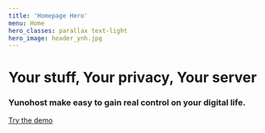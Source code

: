 ```yaml
---
title: 'Homepage Hero'
menu: Home
hero_classes: parallax text-light
hero_image: header_ynh.jpg
---
```


# Your stuff, Your privacy, Your server

### **Yunohost** make easy to gain real control on your digital life.

[Try the demo](https://yunohost.org/#/try_fr?classes=btn,btn-primary,btn-lg&target=_blank)





